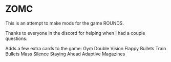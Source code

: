 # ZOMC
This is an attempt to make mods for the game ROUNDS.

Thanks to everyone in the discord for helping when I had a couple questions.


Adds a few extra cards to the game:
Gym
Double Vision
Flappy Bullets
Train Bullets
Mass Silence
Staying Ahead
Adaptive Magazines